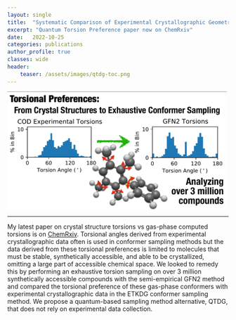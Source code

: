 ```yaml
---
layout: single
title:  "Systematic Comparison of Experimental Crystallographic Geometries and Gas-Phase Computed Conformers for Torsion Preferences"
excerpt: "Quantum Torsion Preference paper now on ChemRxiv"
date:   2022-10-25
categories: publications
author_profile: true
classes: wide
header:
    teaser: /assets/images/qtdg-toc.png
---
```


<div style="font-size:0;">
    <img src="/assets/images/qtdg-toc.png" width="500">
</div>

------

My latest paper on crystal structure torsions vs gas-phase computed torsions is on [ChemRxiv](https://doi.org/10.26434/chemrxiv-2022-h9gjq). Torsional angles derived from experimental crystallographic data often is used in conformer sampling methods but the data derived from these torsional preferences is limited to molecules that must be stable, synthetically accessible, and able to be crystallized, omitting a large part of accessible chemical space. We looked to remedy this by performing an exhaustive torsion sampling on over 3 million synthetically accessible compounds with the semi-empirical GFN2 method and compared the torsional preference of these gas-phase conformers with experimental crystallographic data in the ETKDG conformer sampling method. We propose a quantum-based sampling method alternative, QTDG, that does not rely on experimental data collection.